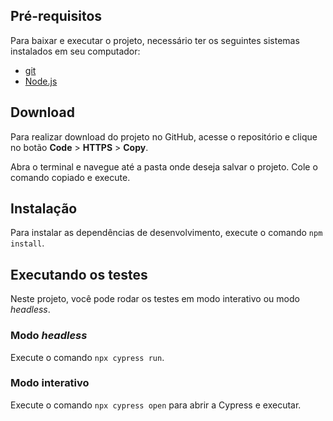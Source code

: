 ## Pré-requisitos

Para baixar e executar o projeto, necessário ter os seguintes sistemas instalados em seu computador:

- [git](https://git-scm.com/downloads)
- [Node.js](https://nodejs.org/en/)

## Download

Para realizar download do projeto no GitHub, acesse o repositório e clique no botão **Code** > **HTTPS** > **Copy**.

 Abra o terminal e navegue até a pasta onde deseja salvar o projeto. Cole o comando copiado e execute.
 
## Instalação

Para instalar as dependências de desenvolvimento, execute o comando `npm install`.

## Executando os testes

Neste projeto, você pode rodar os testes em modo interativo ou modo _headless_.

### Modo _headless_

Execute o comando `npx cypress run`.


### Modo interativo

Execute o comando `npx cypress open` para abrir a Cypress e executar.